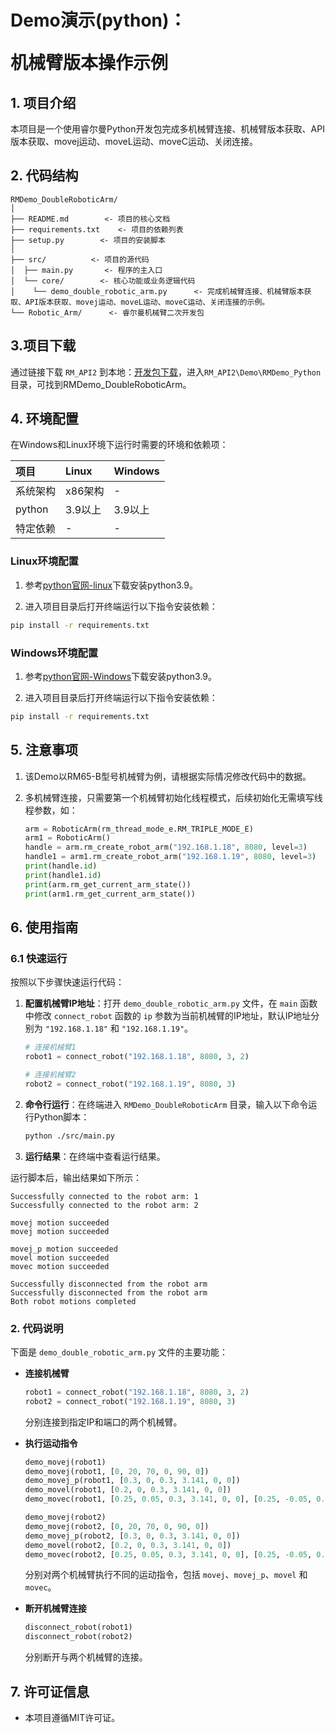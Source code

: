 # <p class="hidden">Demo演示(python)：</p>机械臂版本操作示例

## 1. 项目介绍

本项目是一个使用睿尔曼Python开发包完成多机械臂连接、机械臂版本获取、API版本获取、movej运动、moveL运动、moveC运动、关闭连接。

## 2. 代码结构

```
RMDemo_DoubleRoboticArm/
│
├── README.md        <- 项目的核心文档
├── requirements.txt    <- 项目的依赖列表
├── setup.py        <- 项目的安装脚本
│
├── src/          <- 项目的源代码
│  ├── main.py       <- 程序的主入口
│  └── core/        <- 核心功能或业务逻辑代码
│    └── demo_double_robotic_arm.py      <- 完成机械臂连接、机械臂版本获取、API版本获取、movej运动、moveL运动、moveC运动、关闭连接的示例。
└── Robotic_Arm/      <- 睿尔曼机械臂二次开发包
```

## 3.项目下载

通过链接下载 `RM_API2` 到本地：[开发包下载](https://github.com/RealManRobot/RM_API2.git)，进入`RM_API2\Demo\RMDemo_Python`目录，可找到RMDemo_DoubleRoboticArm。

## 4. 环境配置

在Windows和Linux环境下运行时需要的环境和依赖项：

| 项目         | Linux     | Windows   |
| :--          | :--       | :--       |
| 系统架构     | x86架构   | -         |
| python       | 3.9以上   | 3.9以上   |
| 特定依赖     | -         | -         |

### Linux环境配置

   1. 参考[python官网-linux](https://www.python.org/downloads/source/)下载安装python3.9。

   2. 进入项目目录后打开终端运行以下指令安装依赖：

```bash
pip install -r requirements.txt
```

### Windows环境配置

   1. 参考[python官网-Windows](https://www.python.org/downloads/windows/)下载安装python3.9。

   2. 进入项目目录后打开终端运行以下指令安装依赖：

```bash
pip install -r requirements.txt
```

## 5. 注意事项

1. 该Demo以RM65-B型号机械臂为例，请根据实际情况修改代码中的数据。
2. 多机械臂连接，只需要第一个机械臂初始化线程模式，后续初始化无需填写线程参数，如：

    ```python
    arm = RoboticArm(rm_thread_mode_e.RM_TRIPLE_MODE_E)
    arm1 = RoboticArm()
    handle = arm.rm_create_robot_arm("192.168.1.18", 8080, level=3)
    handle1 = arm1.rm_create_robot_arm("192.168.1.19", 8080, level=3)
    print(handle.id)
    print(handle1.id)
    print(arm.rm_get_current_arm_state())
    print(arm1.rm_get_current_arm_state())
    ```

## 6. 使用指南

### 6.1 快速运行

按照以下步骤快速运行代码：

1. **配置机械臂IP地址**：打开 `demo_double_robotic_arm.py` 文件，在 `main` 函数中修改 `connect_robot` 函数的 `ip` 参数为当前机械臂的IP地址，默认IP地址分别为 `"192.168.1.18"` 和 `"192.168.1.19"`。

    ```python
    # 连接机械臂1
    robot1 = connect_robot("192.168.1.18", 8080, 3, 2)

    # 连接机械臂2
    robot2 = connect_robot("192.168.1.19", 8080, 3)
    ```

2. **命令行运行**：在终端进入 `RMDemo_DoubleRoboticArm` 目录，输入以下命令运行Python脚本：

    ```bash
    python ./src/main.py
    ```

3. **运行结果**：在终端中查看运行结果。

运行脚本后，输出结果如下所示：

```
Successfully connected to the robot arm: 1
Successfully connected to the robot arm: 2

movej motion succeeded
movej motion succeeded

movej_p motion succeeded
movel motion succeeded
movec motion succeeded

Successfully disconnected from the robot arm
Successfully disconnected from the robot arm
Both robot motions completed
```

### **2. 代码说明**

下面是 `demo_double_robotic_arm.py` 文件的主要功能：

- **连接机械臂**

    ```python
    robot1 = connect_robot("192.168.1.18", 8080, 3, 2)
    robot2 = connect_robot("192.168.1.19", 8080, 3)
    ```
    分别连接到指定IP和端口的两个机械臂。

- **执行运动指令**

    ```python
    demo_movej(robot1)
    demo_movej(robot1, [0, 20, 70, 0, 90, 0])
    demo_movej_p(robot1, [0.3, 0, 0.3, 3.141, 0, 0])
    demo_movel(robot1, [0.2, 0, 0.3, 3.141, 0, 0])
    demo_movec(robot1, [0.25, 0.05, 0.3, 3.141, 0, 0], [0.25, -0.05, 0.3, 3.141, 0, 0], loop=2)
    ```

    ```python
    demo_movej(robot2)
    demo_movej(robot2, [0, 20, 70, 0, 90, 0])
    demo_movej_p(robot2, [0.3, 0, 0.3, 3.141, 0, 0])
    demo_movel(robot2, [0.2, 0, 0.3, 3.141, 0, 0])
    demo_movec(robot2, [0.25, 0.05, 0.3, 3.141, 0, 0], [0.25, -0.05, 0.3, 3.141, 0, 0], loop=2)
    ```

    分别对两个机械臂执行不同的运动指令，包括 `movej`、`movej_p`、`movel` 和 `movec`。

- **断开机械臂连接**

    ```python
    disconnect_robot(robot1)
    disconnect_robot(robot2)
    ```

    分别断开与两个机械臂的连接。



## 7. 许可证信息

- 本项目遵循MIT许可证。
